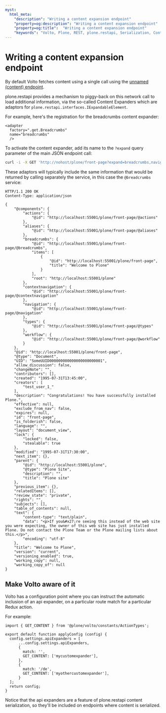 ```yaml
---
myst:
  html_meta:
    "description": "Writing a content expansion endpoint"
    "property=og:description": "Writing a content expansion endpoint"
    "property=og:title":  "Writing a content expansion endpoint"
    "keywords": "Volto, Plone, REST, plone.restapi, Serialization, Content Expanders"
---
```


# Writing a content expansion endpoint

By default Volto fetches content using a single call using the
[unnamed (content) endpoint](https://github.com/plone/plone.restapi/blob/afde2a940d2518e061eb3fe30093093af55e3a50/src/plone/restapi/services/content/configure.zcml#L15-L20).

plone.restapi provides a mechanism to piggy-back on this network call to load
additional information, via the so-called Content Expanders which are adaptors
for `plone.restapi.interfaces.IExpandableElement`.

For example, here's the registration for the breadcrumbs content expander:

```
<adapter
  factory=".get.Breadcrumbs"
  name="breadcrumbs"
  />
```

To activate the content expander, add its name to the `?expand` query parameter
of the main JSON endpoint call:

```bash
curl -i -X GET 'http://nohost/plone/front-page?expand=breadcrumbs,navigation' -H "Accept: application/json" --user admin:secret
```

These adaptors will typically include the same information that would be returned by calling
separately the service, in this case the `@breadcrumbs` service:

```
HTTP/1.1 200 OK
Content-Type: application/json

{
    "@components": {
        "actions": {
            "@id": "http://localhost:55001/plone/front-page/@actions"
        },
        "aliases": {
            "@id": "http://localhost:55001/plone/front-page/@aliases"
        },
        "breadcrumbs": {
            "@id": "http://localhost:55001/plone/front-page/@breadcrumbs",
            "items": [
                {
                    "@id": "http://localhost:55001/plone/front-page",
                    "title": "Welcome to Plone"
                }
            ],
            "root": "http://localhost:55001/plone"
        },
        "contextnavigation": {
            "@id": "http://localhost:55001/plone/front-page/@contextnavigation"
        },
        "navigation": {
            "@id": "http://localhost:55001/plone/front-page/@navigation"
        },
        "types": {
            "@id": "http://localhost:55001/plone/front-page/@types"
        },
        "workflow": {
            "@id": "http://localhost:55001/plone/front-page/@workflow"
        }
    },
    "@id": "http://localhost:55001/plone/front-page",
    "@type": "Document",
    "UID": "SomeUUID000000000000000000000001",
    "allow_discussion": false,
    "changeNote": "",
    "contributors": [],
    "created": "1995-07-31T13:45:00",
    "creators": [
        "test_user_1_"
    ],
    "description": "Congratulations! You have successfully installed Plone.",
    "effective": null,
    "exclude_from_nav": false,
    "expires": null,
    "id": "front-page",
    "is_folderish": false,
    "language": "",
    "layout": "document_view",
    "lock": {
        "locked": false,
        "stealable": true
    },
    "modified": "1995-07-31T17:30:00",
    "next_item": {},
    "parent": {
        "@id": "http://localhost:55001/plone",
        "@type": "Plone Site",
        "description": "",
        "title": "Plone site"
    },
    "previous_item": {},
    "relatedItems": [],
    "review_state": "private",
    "rights": "",
    "subjects": [],
    "table_of_contents": null,
    "text": {
        "content-type": "text/plain",
        "data": "<p>If you&#x27;re seeing this instead of the web site you were expecting, the owner of this web site has just installed Plone. Do not contact the Plone Team or the Plone mailing lists about this.</p>",
        "encoding": "utf-8"
    },
    "title": "Welcome to Plone",
    "version": "current",
    "versioning_enabled": true,
    "working_copy": null,
    "working_copy_of": null
}
```

## Make Volto aware of it

Volto has a configuration point where you can instruct the automatic inclusion
of an api expander, on a particular route match for a particular Redux action.

For example:

```
import { GET_CONTENT } from '@plone/volto/constants/ActionTypes';

export default function applyConfig (config) {
  config.settings.apiExpanders = [
      ...config.settings.apiExpanders,
      {
        match: '',
        GET_CONTENT: ['mycustomexpander'],
      },
      {
        match: '/de',
        GET_CONTENT: ['myothercustomexpander'],
      }
  ];
  return config;
}
```

Notice that the api expanders are a feature of plone.restapi content
serialization, so they'll be included on endpoints where content is serialized.

